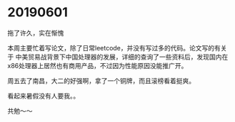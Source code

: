 # 20190601

拖了许久，实在惭愧

本周主要忙着写论文，除了日常leetcode，并没有写过多的代码。论文写的有关于 中美贸易战背景下中国处理器的发展，详细的查询了一些资料后，发现国内在x86处理器上居然也有商用产品，不过因为性能原因没能推广开。

周五去了南昌，大二的好强啊，拿了一个铜牌，而且滚榜看着挺爽。

看起来暑假没有人要我。。

共勉～～